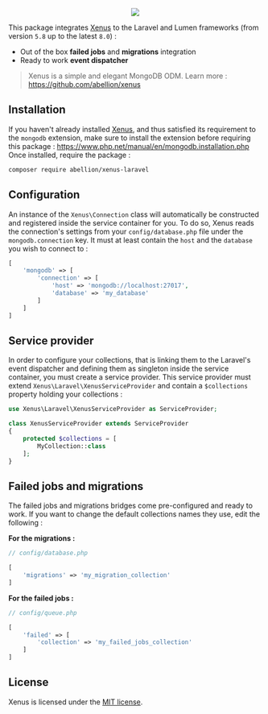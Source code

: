 <p align="center">
    <a target="_blank" href="https://abellion.github.io/xenus/">
        <img src="https://res.cloudinary.com/abellion/image/upload/c_scale,w_300/v1535202916/logo_ilpt3s.png" />
    </a>
</p>

This package integrates [Xenus](https://github.com/abellion/xenus) to the Laravel and Lumen frameworks (from version `5.8` up to the latest `8.0`) :

- Out of the box **failed jobs** and **migrations** integration
- Ready to work **event dispatcher**

> Xenus is a simple and elegant MongoDB ODM. Learn more : https://github.com/abellion/xenus

## Installation

If you haven't already installed [Xenus](https://github.com/abellion/xenus), and thus satisfied its requirement to the `mongodb` extension, make sure to install the extension before requiring this package : https://www.php.net/manual/en/mongodb.installation.php
Once installed, require the package :

```bash
composer require abellion/xenus-laravel
```

## Configuration

An instance of the `Xenus\Connection` class will automatically be constructed and registered inside the service container for you.
To do so, Xenus reads the connection's settings from your `config/database.php` file under the `mongodb.connection` key. It must at least contain the `host` and the `database` you wish to connect to :

```php
[
    'mongodb' => [
        'connection' => [
            'host' => 'mongodb://localhost:27017',
            'database' => 'my_database'
        ]
    ]
]
```

## Service provider

In order to configure your collections, that is linking them to the Laravel's event dispatcher and defining them as singleton inside the service container, you must create a service provider.
This service provider must extend `Xenus\Laravel\XenusServiceProvider` and contain a `$collections` property holding your collections :

```php
use Xenus\Laravel\XenusServiceProvider as ServiceProvider;

class XenusServiceProvider extends ServiceProvider
{
    protected $collections = [
        MyCollection::class
    ];
}
```

## Failed jobs and migrations

The failed jobs and migrations bridges come pre-configured and ready to work. If you want to change the default collections names they use, edit the following :

**For the migrations :**

```php
// config/database.php

[
    'migrations' => 'my_migration_collection'
]
```

**For the failed jobs :**

```php
// config/queue.php

[
    'failed' => [
        'collection' => 'my_failed_jobs_collection'
    ]
]
```

## License

Xenus is licensed under the [MIT license](http://opensource.org/licenses/MIT).
